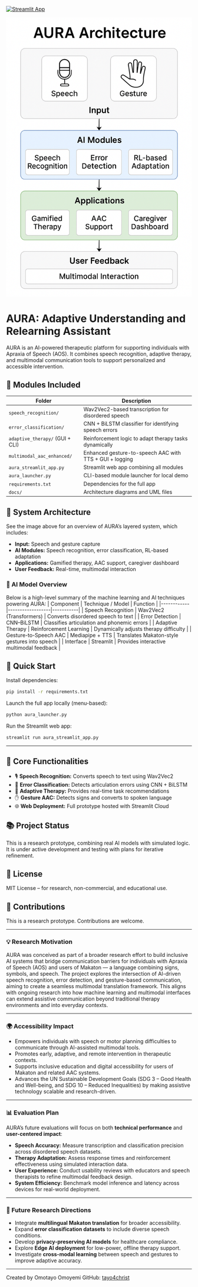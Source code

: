 [![Streamlit App](https://static.streamlit.io/badges/streamlit_badge_black_white.svg)](https://aura-apraxia-aac-rnkcwedsqwp7nwyg9umbx7.streamlit.app/)

![AURA Architecture](docs/architecture_diagram.png)

# AURA: Adaptive Understanding and Relearning Assistant

AURA is an AI-powered therapeutic platform for supporting individuals with Apraxia of Speech (AOS). It combines speech recognition, adaptive therapy, and multimodal communication tools to support personalized and accessible intervention.

## 🔧 Modules Included

| Folder                        | Description                                                  |
|-------------------------------|--------------------------------------------------------------|
| `speech_recognition/`         | Wav2Vec2-based transcription for disordered speech           |
| `error_classification/`       | CNN + BiLSTM classifier for identifying speech errors        |
| `adaptive_therapy/` (GUI + CLI) | Reinforcement logic to adapt therapy tasks dynamically       |
| `multimodal_aac_enhanced/`    | Enhanced gesture-to-speech AAC with TTS + GUI + logging      |
| `aura_streamlit_app.py`       | Streamlit web app combining all modules                      |
| `aura_launcher.py`            | CLI-based module launcher for local demo                     |
| `requirements.txt`            | Dependencies for the full app                                |
| `docs/`                       | Architecture diagrams and UML files                          |

## 📸 System Architecture

See the image above for an overview of AURA’s layered system, which includes:
- **Input:** Speech and gesture capture
- **AI Modules:** Speech recognition, error classification, RL-based adaptation
- **Applications:** Gamified therapy, AAC support, caregiver dashboard
- **User Feedback:** Real-time, multimodal interaction

### 🧠 AI Model Overview

Below is a high-level summary of the machine learning and AI techniques powering AURA:
| Component | Technique / Model | Function |
|------------|------------------|-----------|
| Speech Recognition | Wav2Vec2 (Transformers) | Converts disordered speech to text |
| Error Detection | CNN–BiLSTM | Classifies articulation and phonemic errors |
| Adaptive Therapy | Reinforcement Learning | Dynamically adjusts therapy difficulty |
| Gesture-to-Speech AAC | Mediapipe + TTS | Translates Makaton-style gestures into speech |
| Interface | Streamlit | Provides interactive multimodal feedback |


## 🚀 Quick Start

Install dependencies:

```bash
pip install -r requirements.txt
```

Launch the full app locally (menu-based):

```bash
python aura_launcher.py
```

Run the Streamlit web app:

```bash
streamlit run aura_streamlit_app.py
```

---

## 🧪 Core Functionalities

- 🎙 **Speech Recognition:** Converts speech to text using Wav2Vec2
- 🧠 **Error Classification:** Detects articulation errors using CNN + BiLSTM
- 🎯 **Adaptive Therapy:** Provides real-time task recommendations
- ✋ **Gesture AAC:** Detects signs and converts to spoken language
- 🌐 **Web Deployment:** Full prototype hosted with Streamlit Cloud

## 📚 Project Status

This is a research prototype, combining real AI models with simulated logic. It is under active development and testing with plans for iterative refinement.

## 🧠 License

MIT License – for research, non-commercial, and educational use.

## 🤝 Contributions

This is a research prototype. Contributions are welcome.

---

### 💡 Research Motivation
AURA was conceived as part of a broader research effort to build inclusive AI systems that bridge communication barriers for individuals with Apraxia of Speech (AOS) and users of Makaton — a language combining signs, symbols, and speech.
The project explores the intersection of AI-driven speech recognition, error detection, and gesture-based communication, aiming to create a seamless multimodal translation framework.
This aligns with ongoing research into how machine learning and multimodal interfaces can extend assistive communication beyond traditional therapy environments and into everyday contexts.

---

### 🌍 Accessibility Impact

- Empowers individuals with speech or motor planning difficulties to communicate through AI-assisted multimodal tools.
- Promotes early, adaptive, and remote intervention in therapeutic contexts.
- Supports inclusive education and digital accessibility for users of Makaton and related AAC systems.
- Advances the UN Sustainable Development Goals (SDG 3 – Good Health and Well-being, and SDG 10 – Reduced Inequalities) by making assistive technology scalable and research-driven.

---

### 📊 Evaluation Plan
AURA’s future evaluations will focus on both **technical performance** and **user-centered impact**:
- **Speech Accuracy:** Measure transcription and classification precision across disordered speech datasets.
- **Therapy Adaptation:** Assess response times and reinforcement effectiveness using simulated interaction data.
- **User Experience:** Conduct usability reviews with educators and speech therapists to refine multimodal feedback design.
- **System Efficiency:** Benchmark model inference and latency across devices for real-world deployment.

---

### 🔭 Future Research Directions
- Integrate **multilingual Makaton translation** for broader accessibility.
- Expand **error classification datasets** to include diverse speech conditions.
- Develop **privacy-preserving AI models** for healthcare compliance.
- Explore **Edge AI deployment** for low-power, offline therapy support.
- Investigate **cross-modal learning** between speech and gestures to improve adaptive accuracy.

---

Created by Omotayo Omoyemi
GitHub: [tayo4christ](https://github.com/tayo4christ)
